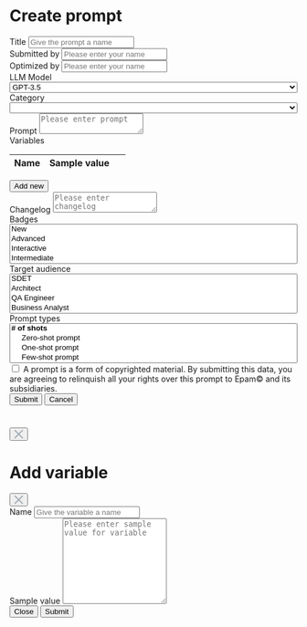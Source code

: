 # Create prompt

<script type="text/javascript" src="/js/constants.js"></script>
<script type="text/javascript" src="/js/ui.js"></script>
<script type="text/javascript" src="/js/actions.js"></script>
<script type="text/javascript" src="/js/main.js"></script>
<link href="https://cdn.jsdelivr.net/npm/bootstrap@5.3.1/dist/css/bootstrap.min.css" rel="stylesheet" integrity="sha384-4bw+/aepP/YC94hEpVNVgiZdgIC5+VKNBQNGCHeKRQN+PtmoHDEXuppvnDJzQIu9" crossorigin="anonymous">
<link rel="stylesheet" href="https://cdnjs.cloudflare.com/ajax/libs/font-awesome/6.4.2/css/all.min.css" integrity="sha512-z3gLpd7yknf1YoNbCzqRKc4qyor8gaKU1qmn+CShxbuBusANI9QpRohGBreCFkKxLhei6S9CQXFEbbKuqLg0DA==" crossorigin="anonymous" referrerpolicy="no-referrer" />
<script src="https://code.jquery.com/jquery-3.7.0.min.js" integrity="sha256-2Pmvv0kuTBOenSvLm6bvfBSSHrUJ+3A7x6P5Ebd07/g=" crossorigin="anonymous"></script>
<script src="https://cdn.jsdelivr.net/npm/bootstrap@5.3.1/dist/js/bootstrap.bundle.min.js" integrity="sha384-HwwvtgBNo3bZJJLYd8oVXjrBZt8cqVSpeBNS5n7C8IVInixGAoxmnlMuBnhbgrkm" crossorigin="anonymous"></script>
<script src="https://cdn.jsdelivr.net/npm/clipboard@2.0.11/dist/clipboard.min.js"></script>
<link href="https://cdn.jsdelivr.net/npm/select2@4.1.0-rc.0/dist/css/select2.min.css" rel="stylesheet" />
<script src="https://cdn.jsdelivr.net/npm/select2@4.1.0-rc.0/dist/js/select2.min.js"></script>

<script>
  $(function() {
      $('.multiple-select').select2();
      $('.multiple-select-tags').select2({
          tags: true
      });
     $('#selectBadges').select2({
          placeholder: 'Please select related badges'
      });
      $('#selectTargetAudience').select2({
          placeholder: 'Please select target audiences'
      });
      $('#selectPromptType').select2({
          placeholder: 'Please select prompt types'
      });
  });

  ui.loadCategoryOptions();
  actions.injectEnableTooltipsEventListener();
  
  document.addEventListener("DOMContentLoaded", () => {
      let params = getUrlParameters();
      let action = params.get("action");
  
      if(action !== "edit"){
          ui.showEditFields(false);
      } else {
          document.title = "Edit prompt";
          ui.getElementByXpath("//div[@data-md-component='header-topic']/span").textContent = "Edit prompt";
          document.getElementsByTagName('h1')[0].innerText = "Edit prompt";
  
          ui.loadValuesInFields(params.get('prompt'));
      }
  });
</script>

<div class="prompt-wrapper">
  <div class="prompt-form">
    <div class="prompt-form__row">
      <label for="promptTitle">Title</label>
      <input class="form-control" type="text" aria-label="Prompt Title input" id="promptTitle" placeholder="Give the prompt a name">
    </div>
    <div class="prompt-form__row prompt-form__dropdowns">
      <div>
        <label for="submittedBy">Submitted by</label>
        <input type="text" class="form-control" aria-label="Submitted By input" id="submittedBy" placeholder="Please enter your name">
      </div>
      <div id="optimizedByGroupDiv">
        <label for="optimizedBy">Optimized by</label>
        <input type="text" class="form-control" aria-label="Optimized By input" id="optimizedBy" placeholder="Please enter your name">
      </div>
    </div>
    <div class="prompt-form__row prompt-form__dropdowns">
      <div>
        <label for="llmModel">LLM Model</label>
        <select class="multiple-select-tags" style="width: 100%;" id="llmModel">
          <option>GPT-3.5</option>
          <option value="1">GPT-4</option>
          <option value="2">LLaMA</option>
          <option value="3">LLaMA 2</option>
          <option value="4">PaLM</option>
          <option value="5">PaLM 2</option>
          <option value="6">Med-PaLM</option>
          <option value="7">Gemini</option>
        </select>
      </div>
      <div>
        <label class="" for="category">Category</label>
        <select id="category" style="width: 100%;" class="multiple-select-tags" aria-label="Category"></select>
      </div>
    </div>
  </div>
  <div class="prompt-form">
    <div class="prompt-form__row row">
      <div class="col">
        <label for="promptTextArea">Prompt</label>
        <textarea class="form-control prompt-form__textarea" placeholder="Please enter prompt" id="promptTextArea"></textarea>
      </div>
    </div>
  </div>
  <div id="variables" class="prompt-form">
    <div class="prompt-form__row">
      <label for="variablesTable">Variables</label>
      <div class="card-body">
        <table id="variablesTable" class="table-responsive table-hover prompt-table">
          <thead class="table-secondary prompt-table__header">
            <tr>
              <th scope="col">Name</th>
              <th scope="col">Sample value</th>
              <th scope="col" style="width: 10%"></th>
            </tr>
          </thead>
          <tbody id="table-body"></tbody>
        </table>
        <button id="addVariables" class="button button-secondary" data-toggle="tooltip" title="Add new" onclick="actions.showVariablesModal(true, 'Add variable', '', '');"><i class="fa-regular fa-plus"></i>Add new</button>            
      </div>
    </div>
  </div>
  <div id="changelogDiv" class="prompt-form">
    <div class="prompt-form__row">
      <label for="changelogTextArea">Changelog</label>
      <textarea class="form-control prompt-form__textarea" placeholder="Please enter changelog" id="changelogTextArea"></textarea>
    </div>
  </div>
  <div class="prompt-form">
    <div class="prompt-form__row" id="selectBadgesWrapper">
      <label for="selectBadges">Badges</label>
      <div class="col">
        <select id="selectBadges" style="width: 100%;" multiple="multiple" class="multiple-select" aria-label="select badges">
          <option value="1">New</option>
          <option value="2">Advanced</option>
          <option value="3">Interactive</option>
          <option value="4">Intermediate</option>
        </select>
      </div>
    </div>
    <div class="prompt-form__row">
      <label for="selectTargetAudience">Target audience</label>
      <select id="selectTargetAudience" multiple="multiple" style="width: 100%;" class="multiple-select" aria-label="select target audience">
        <option value="1">SDET</option>
        <option value="2">Architect</option>
        <option value="3">QA Engineer</option>
        <option value="4">Business Analyst</option>
        <option value="5">Product Owner</option>
        <option value="6">Developer</option>
        <option value="7">Designer</option>
      </select>
    </div>
    <div class="prompt-form__row">
      <label for="selectPromptType">Prompt types</label>
      <select id="selectPromptType" multiple="multiple" style="width: 100%;" class="multiple-select" aria-label="Select prompt type">
        <optgroup label="# of shots">
          <option value="1">Zero-shot prompt</option>
          <option value="2">One-shot prompt</option>
          <option value="3">Few-shot prompt</option>
        </optgroup>
        <optgroup label="User/System prompt">
          <option value="4">User prompt</option>
          <option value="5">System prompt</option>
        </optgroup>
        <optgroup label="Way of providing data/variables">
          <option value="6">Template prompt</option>
          <option value="7">Interactive prompt</option>
        </optgroup>
      </select>
    </div>
    <div class="prompt-form__copyright">
      <input class="form-check-input" type="checkbox" value="" id="agreeToTerms">
      <label class="form-check-label" for="agreeToTerms">
      A prompt is a form of copyrighted material. By submitting this data, you are agreeing to relinquish all your rights over this prompt to Epam&copy; and its subsidiaries.
      </label>
    </div>
    <button id="submitPrompt" class="button button-primary float-end" data-bs-toggle="modal" data-bs-target="#createEditPrompt" onclick="actions.submitPrompt();"><i class="fa-regular fa-plus"></i> Submit</button>
    <button class="button button-secondary float-end me-2" id="cancelEditPrompt" onclick="actions.cancelPromptEdit();">Cancel</button>
  </div>
</div>
<!-- Create/Edit Prompt Modal -->
<div class="modal fade" id="createEditPrompt" data-bs-backdrop="static" data-bs-keyboard="false" tabindex="-1" aria-labelledby="submitPromptModalHeader" aria-hidden="true">
  <div class="modal-dialog modal-dialog-centered modal-lg">
    <div class="modal-content">
      <div class="modal-header">
        <h1 class="modal-title fs-5" id="submitPromptModalHeader"></h1>
        <button id="close-button" type="button" class="close-button" data-bs-dismiss="modal">
          <svg xmlns="http://www.w3.org/2000/svg" width="16" height="17" viewBox="0 0 16 17" fill="none">
            <path fill-rule="evenodd" clip-rule="evenodd" d="M0.732062 15.7699C0.330523 15.3684 0.330524 14.7173 0.732063 14.3158L6.54847 8.4994L0.732063 2.683C0.330524 2.28146 0.330523 1.63044 0.732062 1.2289C1.1336 0.827357 1.78463 0.827357 2.18616 1.2289L8.00257 7.0453L13.819 1.22889C14.2205 0.82735 14.8715 0.827349 15.2731 1.22889C15.6746 1.63043 15.6746 2.28145 15.2731 2.68299L9.45667 8.4994L15.2731 14.3158C15.6746 14.7174 15.6746 15.3684 15.2731 15.7699C14.8715 16.1715 14.2205 16.1715 13.819 15.7699L8.00257 9.95351L2.18616 15.7699C1.78463 16.1715 1.1336 16.1715 0.732062 15.7699Z" fill="#A2AAB5"/>
          </svg>
        </button>
      </div>
      <div class="overflow-auto form-control modal-body" style="max-height: 300px;" id="submitPromptModalBody"></div>
    </div>
  </div>
</div>
<!-- Add Variable Modal -->
<div class="modal fade" id="addVariableModal" tabindex="-1" aria-labelledby="variablesModalHeader" aria-hidden="true">
  <div class="modal-dialog modal-dialog-centered modal-lg">
    <div class="modal-content modal-grey">
      <div class="modal-header">
        <h1 class="modal-title fs-5" id="variablesModalHeader">Add variable</h1>
         <button id="close-button" type="button" class="close-button" data-bs-dismiss="modal">
          <svg xmlns="http://www.w3.org/2000/svg" width="16" height="17" viewBox="0 0 16 17" fill="none">
            <path fill-rule="evenodd" clip-rule="evenodd" d="M0.732062 15.7699C0.330523 15.3684 0.330524 14.7173 0.732063 14.3158L6.54847 8.4994L0.732063 2.683C0.330524 2.28146 0.330523 1.63044 0.732062 1.2289C1.1336 0.827357 1.78463 0.827357 2.18616 1.2289L8.00257 7.0453L13.819 1.22889C14.2205 0.82735 14.8715 0.827349 15.2731 1.22889C15.6746 1.63043 15.6746 2.28145 15.2731 2.68299L9.45667 8.4994L15.2731 14.3158C15.6746 14.7174 15.6746 15.3684 15.2731 15.7699C14.8715 16.1715 14.2205 16.1715 13.819 15.7699L8.00257 9.95351L2.18616 15.7699C1.78463 16.1715 1.1336 16.1715 0.732062 15.7699Z" fill="#A2AAB5"/>
          </svg>
        </button>
      </div>
      <div class="modal-body prompt-form">
        <div class="prompt-form__row">
          <label id="variableNameLabel" for='variableNameInput'>Name</label>
          <input id="variableNameInput" type="text" class="form-control" aria-label="Variable-name-input" aria-describedby="variableNameLabel" placeholder="Give the variable a name">
        </div>
        <div class="prompt-form__row">
          <label for="sampleValueTextArea">Sample value</label>
          <textarea class="form-control" style="height: 150px" placeholder="Please enter sample value for variable" id="sampleValueTextArea"></textarea>
        </div>
      </div>
      <div class="modal-footer">
        <button type="button" class="button button-secondary" data-bs-dismiss="modal">Close</button>
        <button type="button" class="button button-primary" onclick="actions.submitVariable();">Submit</button>
      </div>
    </div>
  </div>
</div>
